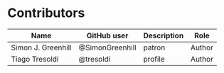 # Contributors

Name               | GitHub user     | Description                          | Role
---                | ---             | ---                                  | ---
Simon J. Greenhill | @SimonGreenhill | patron                               | Author
Tiago Tresoldi     | @tresoldi       | profile                              | Author
